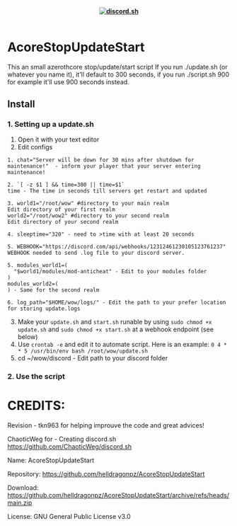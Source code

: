 <h4 align="center">
  <br>
  <a href="https://github.com/helldragonpz/AcoreStopUpdateStart"><img src="https://wow.tanados.com/launcher/logo.gif" alt="discord.sh"></a>
  <br>
  <br>
</h4>

# AcoreStopUpdateStart
This an small azerothcore stop/update/start script
If you run ./update.sh (or whatever you name it), it'll default to 300 seconds, if you run ./script.sh 900 for example it'll use 900 seconds instead.

## Install

### 1. Setting up a update.sh

1. Open it with your text editor
2. Edit configs 
```
1. chat="Server will be down for 30 mins after shutdown for maintenance!"  - inform your player that your server entering maintenance!

2. `[ -z $1 ] && time=300 || time=$1`
time - The time in seconds till servers get restart and updated

3. world1="/root/wow" #directory to your main realm
Edit directory of your first realm
world2="/root/wow2" #directory to your second realm
Edit directory of your second realm 

4. sleeptime="320" - need to >time with at least 20 seconds

5. WEBHOOK="https://discord.com/api/webhooks/12312461230105123761237"
WEBHOOK needed to send .log file to your discord server.

5. modules_world1=(
  "$world1/modules/mod-anticheat" - Edit to your modules folder
)
modules_world2=(
) - Same for the second realm

6. log_path="$HOME/wow/logs/" - Edit the path to your prefer location for storing update.logs 
```
3. Make your `update.sh` and `start.sh` runable by using `sudo chmod +x update.sh` and `sudo chmod +x start.sh` at a webhook endpoint (see below)
5. Use `crontab -e` and edit it to automate script. Here is an example: ` 0 4 * * 5 /usr/bin/env bash /root/wow/update.sh ` 
6. cd ~/wow/discord - Edit path to your discord folder

### 2. Use the script

# CREDITS:

Revision - tkn963 for helping improuve the code and great advices!

ChaoticWeg for - Creating discord.sh https://github.com/ChaoticWeg/discord.sh 

Name:   AcoreStopUpdateStart

Repository:  https://github.com/helldragonpz/AcoreStopUpdateStart

Download:   https://github.com/helldragonpz/AcoreStopUpdateStart/archive/refs/heads/main.zip

License:   GNU General Public License v3.0

